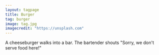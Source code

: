 ```yaml
---
layout: tagpage
title: Burger
tag: burger
image: tag.jpg
imagecredit: "https://unsplash.com"
---
```

A cheeseburger walks into a bar.
The bartender shouts "Sorry, we don't serve food here!"